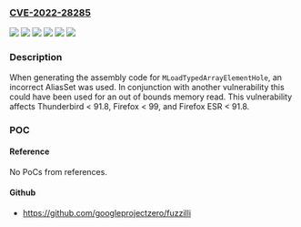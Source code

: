 ### [CVE-2022-28285](https://cve.mitre.org/cgi-bin/cvename.cgi?name=CVE-2022-28285)
![](https://img.shields.io/static/v1?label=Product&message=Firefox%20ESR&color=blue)
![](https://img.shields.io/static/v1?label=Product&message=Firefox&color=blue)
![](https://img.shields.io/static/v1?label=Product&message=Thunderbird&color=blue)
![](https://img.shields.io/static/v1?label=Version&message=%3C%2091.8%20&color=brighgreen)
![](https://img.shields.io/static/v1?label=Version&message=%3C%2099%20&color=brighgreen)
![](https://img.shields.io/static/v1?label=Vulnerability&message=Incorrect%20AliasSet%20used%20in%20JIT%20Codegen&color=brighgreen)

### Description

When generating the assembly code for <code>MLoadTypedArrayElementHole</code>, an incorrect AliasSet was used. In conjunction with another vulnerability this could have been used for an out of bounds memory read. This vulnerability affects Thunderbird < 91.8, Firefox < 99, and Firefox ESR < 91.8.

### POC

#### Reference
No PoCs from references.

#### Github
- https://github.com/googleprojectzero/fuzzilli

